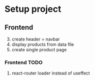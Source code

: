 # Setup project

## Frontend

3. create header = navbar
4. display products from data file
5. create single product page

### Frontend TODO

1. react-router loader instead of useffect
